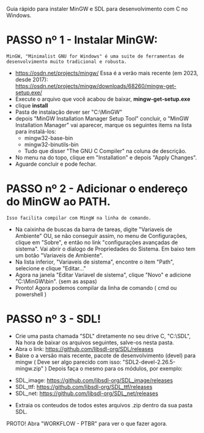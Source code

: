 Guia rápido para instaler MinGW e SDL para desenvolvimento com C no Windows.

# PASSO nº 1 - Instalar MinGW:
	MinGW, "Minimalist GNU for Windows" é uma suite de ferramentas de desenvolvimento muito tradicional e robusta.
- https://osdn.net/projects/mingw/
	Essa é a verão mais recente (em 2023, desde 2017):
	https://osdn.net/projects/mingw/downloads/68260/mingw-get-setup.exe/
- Execute o arquivo que você acabou de baixar, **mingw-get-setup.exe**
- clique **install**
- Pasta de instalação dever ser "C:\MinGW"
- depois "MinGW Installation Manager Setup Tool" concluir, o "MinGW Installation Manager" vai aparecer, marque os seguintes items na lista para instalá-los:
	* mingw32-base-bin
	* mingw32-binutils-bin
	* Tudo que disser "The GNU C Compiler" na coluna de descrição.
- No menu na do topo, clique em "Installation" e depois "Apply Changes".
- Aguarde concluir e pode fechar.

# PASSO nº 2 - Adicionar o endereço do MinGW ao PATH. 
	Isso facilita compilar com MingW na linha de comando.
- Na caixinha de buscas da barra de tareas, digite "Variaveis de Ambiente"
	OU, se não conseguir assim, no menu de Configurações, clique em "Sobre", e então no link "configurações avançadas de sistema". Vai abrir o dialogo de Propriedades do Sistema. Em baixo tem um botão "Variaveis de Ambiente".
- Na lista inferior, "Variaveis de sistema", encontre o item "Path", selecione e clique "Editar..."
- Agora na janela "Editar Variavel de sistema", clique "Novo" e adicione "C:\MinGW\bin". (sem as aspas)
- Pronto! Agora podemos compilar da linha de comando ( cmd ou powershell )

# PASSO nº 3 - SDL!
- Crie uma pasta chamada "SDL" diretamente no seu drive C, "C:\SDL",
	Na hora de baixar os arquivos seguintes, salve-os nesta pasta.
- Abra o link: https://github.com/libsdl-org/SDL/releases
- Baixe o a versão mais recente, pacote de desenvolvimento (devel) para mingw
	( Deve ser algo parecido com isso: "SDL2-devel-2.26.5-mingw.zip" )
Depois faça o mesmo para os módulos, por exemplo:
* SDL_image: https://github.com/libsdl-org/SDL_image/releases
* SDL_ttf: https://github.com/libsdl-org/SDL_ttf/releases
* SDL_net: https://github.com/libsdl-org/SDL_net/releases

- Extraia os conteudos de todos estes arquivos .zip dentro da sua pasta SDL. 

PROTO! Abra "WORKFLOW - PTBR" para ver o que fazer agora.

